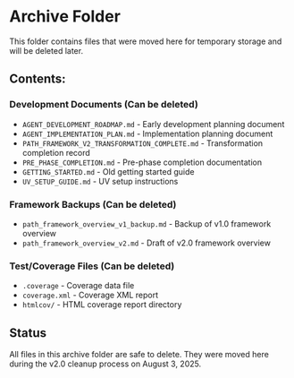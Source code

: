 # Archive Folder

This folder contains files that were moved here for temporary storage and will be deleted later.

## Contents:

### Development Documents (Can be deleted)
- `AGENT_DEVELOPMENT_ROADMAP.md` - Early development planning document
- `AGENT_IMPLEMENTATION_PLAN.md` - Implementation planning document  
- `PATH_FRAMEWORK_V2_TRANSFORMATION_COMPLETE.md` - Transformation completion record
- `PRE_PHASE_COMPLETION.md` - Pre-phase completion documentation
- `GETTING_STARTED.md` - Old getting started guide
- `UV_SETUP_GUIDE.md` - UV setup instructions

### Framework Backups (Can be deleted)
- `path_framework_overview_v1_backup.md` - Backup of v1.0 framework overview
- `path_framework_overview_v2.md` - Draft of v2.0 framework overview

### Test/Coverage Files (Can be deleted)
- `.coverage` - Coverage data file
- `coverage.xml` - Coverage XML report
- `htmlcov/` - HTML coverage report directory

## Status
All files in this archive folder are safe to delete. They were moved here during the v2.0 cleanup process on August 3, 2025.
